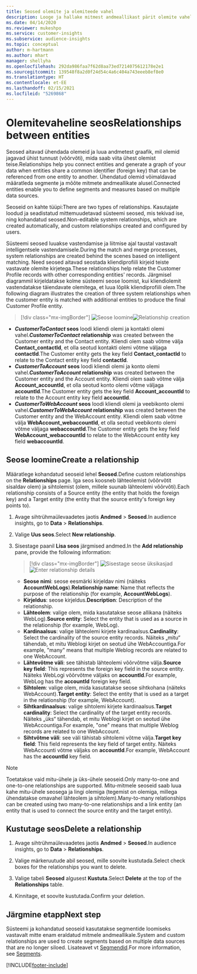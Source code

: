 ```yaml
---
title: Seosed olemite ja olemiteede vahel
description: Looge ja hallake mitmest andmeallikast pärit olemite vahelisi seoseid.
ms.date: 04/14/2020
ms.reviewer: mukeshpo
ms.service: customer-insights
ms.subservice: audience-insights
ms.topic: conceptual
author: m-hartmann
ms.author: mhart
manager: shellyha
ms.openlocfilehash: 292da986faa7f62d8aa73ed7214075612178e2e1
ms.sourcegitcommit: 139548f8a2d0f24d54c4a6c404a743eeeb8ef8e0
ms.translationtype: HT
ms.contentlocale: et-EE
ms.lasthandoff: 02/15/2021
ms.locfileid: "5269868"
---
```

# <a name="relationships-between-entities"></a><span data-ttu-id="1c082-103">Olemitevaheline seos</span><span class="sxs-lookup"><span data-stu-id="1c082-103">Relationships between entities</span></span>

<span data-ttu-id="1c082-104">Seosed aitavad ühendada olemeid ja luua andmetest graafik, mil olemid jagavad ühist tunnust (võõrvõti), mida saab viita ühest olemist teise.</span><span class="sxs-lookup"><span data-stu-id="1c082-104">Relationships help you connect entities and generate a graph of your data when entities share a common identifier (foreign key) that can be referenced from one entity to another.</span></span> <span data-ttu-id="1c082-105">Ühendatud olemid võimaldavad määratleda segmente ja mõõte mitmete andmeallikate alusel.</span><span class="sxs-lookup"><span data-stu-id="1c082-105">Connected entities enable you to define segments and measures based on multiple data sources.</span></span>

<span data-ttu-id="1c082-106">Seoseid on kahte tüüpi:</span><span class="sxs-lookup"><span data-stu-id="1c082-106">There are two types of relationships.</span></span> <span data-ttu-id="1c082-107">Kasutajate loodud ja seadistatud mittemuudetavad süsteemi seosed, mis tekivad ise, ning kohandatud seosed.</span><span class="sxs-lookup"><span data-stu-id="1c082-107">Non-editable system relationships, which are created automatically, and custom relationships created and configured by users.</span></span>

<span data-ttu-id="1c082-108">Süsteemi seosed luuakse vastendamise ja liitmise ajal taustal vastavalt intelligentsele vastendamisele.</span><span class="sxs-lookup"><span data-stu-id="1c082-108">During the match and merge processes, system relationships are created behind the scenes based on intelligent matching.</span></span> <span data-ttu-id="1c082-109">Need seosed aitavad seostada kliendiprofiili kirjeid teiste vastavate olemite kirjetega.</span><span class="sxs-lookup"><span data-stu-id="1c082-109">These relationships help relate the Customer Profile records with other corresponding entities' records.</span></span> <span data-ttu-id="1c082-110">Järgmisel diagrammil kirjeldatakse kolme süsteemi seose loomist, kui kliendiolemit vastendatakse täiendavate olemitega, et luua lõplik kliendiprofiili olem.</span><span class="sxs-lookup"><span data-stu-id="1c082-110">The following diagram illustrates the creation of three system relationships when the customer entity is matched with additional entities to produce the final Customer Profile entity.</span></span>

> [!div class="mx-imgBorder"]
> <span data-ttu-id="1c082-111">![Seose loomine](media/relationships-entities-merge.png "Seose loomine")</span><span class="sxs-lookup"><span data-stu-id="1c082-111">![Relationship creation](media/relationships-entities-merge.png "Relationship creation")</span></span>

- <span data-ttu-id="1c082-112">***CustomerToContact* seos** loodi kliendi olemi ja kontakti olemi vahel.</span><span class="sxs-lookup"><span data-stu-id="1c082-112">***CustomerToContact* relationship** was created between the Customer entity and the Contact entity.</span></span> <span data-ttu-id="1c082-113">Kliendi olem saab võtme välja **Contact_contactId**, et olla seotud kontakti olemi võtme väljaga **contactId**.</span><span class="sxs-lookup"><span data-stu-id="1c082-113">The Customer entity gets the key field **Contact_contactId** to relate to the Contact entity key field **contactId**.</span></span>
- <span data-ttu-id="1c082-114">***CustomerToAccount* seos** loodi kliendi olemi ja konto olemi vahel.</span><span class="sxs-lookup"><span data-stu-id="1c082-114">***CustomerToAccount* relationship** was created between the Customer entity and the Account entity.</span></span> <span data-ttu-id="1c082-115">Kliendi olem saab võtme välja **Account_accountId**, et olla seotud konto olemi võtme väljaga **accountId**.</span><span class="sxs-lookup"><span data-stu-id="1c082-115">The Customer entity gets the key field **Account_accountId** to relate to the Account entity key field **accountId**.</span></span>
- <span data-ttu-id="1c082-116">***CustomerToWebAccount* seos** loodi kliendi olemi ja veebikonto olemi vahel.</span><span class="sxs-lookup"><span data-stu-id="1c082-116">***CustomerToWebAccount* relationship** was created between the Customer entity and the WebAccount entity.</span></span> <span data-ttu-id="1c082-117">Kliendi olem saab võtme välja **WebAccount_webaccountId**, et olla seotud veebikonto olemi võtme väljaga **webaccountId**.</span><span class="sxs-lookup"><span data-stu-id="1c082-117">The Customer entity gets the key field **WebAccount_webaccountId** to relate to the WebAccount entity key field **webaccountId**.</span></span>

## <a name="create-a-relationship"></a><span data-ttu-id="1c082-118">Seose loomine</span><span class="sxs-lookup"><span data-stu-id="1c082-118">Create a relationship</span></span>

<span data-ttu-id="1c082-119">Määratlege kohandatud seoseid lehel **Seosed**.</span><span class="sxs-lookup"><span data-stu-id="1c082-119">Define custom relationships on the **Relationships** page.</span></span> <span data-ttu-id="1c082-120">Iga seos koosneb lähteolemist (võõrvõtit sisaldav olem) ja sihtolemist (olem, millele suunab lähteolemi võõrvõti).</span><span class="sxs-lookup"><span data-stu-id="1c082-120">Each relationship consists of a Source entity (the entity that holds the foreign key) and a Target entity (the entity that the source entity's foreign key points to).</span></span>

1. <span data-ttu-id="1c082-121">Avage sihtrühmaülevaadetes jaotis **Andmed** > **Seosed**.</span><span class="sxs-lookup"><span data-stu-id="1c082-121">In audience insights, go to **Data** > **Relationships**.</span></span>

2. <span data-ttu-id="1c082-122">Valige **Uus seos**.</span><span class="sxs-lookup"><span data-stu-id="1c082-122">Select **New relationship**.</span></span>

3. <span data-ttu-id="1c082-123">Sisestage paanil **Lisa seos** järgmised andmed.</span><span class="sxs-lookup"><span data-stu-id="1c082-123">In the **Add relationship** pane, provide the following information:</span></span>

   > [!div class="mx-imgBorder"]
   > <span data-ttu-id="1c082-124">![Sisestage seose üksikasjad](media/relationships-add.png "Sisestage seose üksikasjad")</span><span class="sxs-lookup"><span data-stu-id="1c082-124">![Enter relationship details](media/relationships-add.png "Enter relationship details")</span></span>

   - <span data-ttu-id="1c082-125">**Seose nimi**: seose eesmärki kirjeldav nimi (näiteks **AccountWebLogs**).</span><span class="sxs-lookup"><span data-stu-id="1c082-125">**Relationship name**: Name that reflects the purpose of the relationship (for example, **AccountWebLogs**).</span></span>
   - <span data-ttu-id="1c082-126">**Kirjeldus**: seose kirjeldus.</span><span class="sxs-lookup"><span data-stu-id="1c082-126">**Description**: Description of the relationship.</span></span>
   - <span data-ttu-id="1c082-127">**Lähteolem**: valige olem, mida kasutatakse seose allikana (näiteks WebLog).</span><span class="sxs-lookup"><span data-stu-id="1c082-127">**Source entity**: Select the entity that is used as a source in the relationship (for example, WebLog).</span></span>
   - <span data-ttu-id="1c082-128">**Kardinaalsus**: valige lähteolemi kirjete kardinaalsus.</span><span class="sxs-lookup"><span data-stu-id="1c082-128">**Cardinality**: Select the cardinality of the source entity records.</span></span> <span data-ttu-id="1c082-129">Näiteks „mitu“ tähendab, et mitu Weblogi kirjet on seotud ühe WebAccountiga.</span><span class="sxs-lookup"><span data-stu-id="1c082-129">For example, "many" means that multiple Weblog records are related to one WebAccount.</span></span>
   - <span data-ttu-id="1c082-130">**Lähtevõtme väli**: see tähistab lähteolemi võõrvõtme välja.</span><span class="sxs-lookup"><span data-stu-id="1c082-130">**Source key field**: This represents the foreign key field in the source entity.</span></span> <span data-ttu-id="1c082-131">Näiteks WebLogi võõrvõtme väljaks on **accountId**.</span><span class="sxs-lookup"><span data-stu-id="1c082-131">For example, WebLog has the **accountId** foreign key field.</span></span>
   - <span data-ttu-id="1c082-132">**Sihtolem**: valige olem, mida kasutatakse seose sihtkohana (näiteks WebAccount).</span><span class="sxs-lookup"><span data-stu-id="1c082-132">**Target entity**: Select the entity that is used as a target in the relationship (for example, WebAccount).</span></span>
   - <span data-ttu-id="1c082-133">**Sihtkardinaalsus**: valige sihtolemi kirjete kardinaalsus.</span><span class="sxs-lookup"><span data-stu-id="1c082-133">**Target cardinality**: Select the cardinality of the target entity records.</span></span> <span data-ttu-id="1c082-134">Näiteks „üks“ tähendab, et mitu Weblogi kirjet on seotud ühe WebAccountiga.</span><span class="sxs-lookup"><span data-stu-id="1c082-134">For example, "one" means that multiple Weblog records are related to one WebAccount.</span></span>
   - <span data-ttu-id="1c082-135">**Sihtvõtme väli**: see väli tähistab sihtolemi võtme välja.</span><span class="sxs-lookup"><span data-stu-id="1c082-135">**Target key field**: This field represents the key field of target entity.</span></span> <span data-ttu-id="1c082-136">Näiteks WebAccounti võtme väljaks on **accountId**.</span><span class="sxs-lookup"><span data-stu-id="1c082-136">For example, WebAccount has the **accountId** key field.</span></span>

> [!NOTE]
> <span data-ttu-id="1c082-137">Toetatakse vaid mitu-ühele ja üks-ühele seoseid.</span><span class="sxs-lookup"><span data-stu-id="1c082-137">Only many-to-one and one-to-one relationships are supported.</span></span> <span data-ttu-id="1c082-138">Mitu-mitmele seoseid saab luua kahe mitu-ühele seosega ja lingi olemiga (tegemist on olemiga, millega ühendatakse omavahel lähteolem ja sihtolem).</span><span class="sxs-lookup"><span data-stu-id="1c082-138">Many-to-many relationships can be created using two many-to-one relationships and a link entity (an entity that is used to connect the source entity and the target entity).</span></span>

## <a name="delete-a-relationship"></a><span data-ttu-id="1c082-139">Kustutage seos</span><span class="sxs-lookup"><span data-stu-id="1c082-139">Delete a relationship</span></span>

1. <span data-ttu-id="1c082-140">Avage sihtrühmaülevaadetes jaotis **Andmed** > **Seosed**.</span><span class="sxs-lookup"><span data-stu-id="1c082-140">In audience insights, go to **Data** > **Relationships**.</span></span>

2. <span data-ttu-id="1c082-141">Valige märkeruutude abil seosed, mille soovite kustutada.</span><span class="sxs-lookup"><span data-stu-id="1c082-141">Select check boxes for the relationships you want to delete.</span></span>

3. <span data-ttu-id="1c082-142">Valige tabeli **Seosed** algusest **Kustuta**.</span><span class="sxs-lookup"><span data-stu-id="1c082-142">Select **Delete** at the top of the **Relationships** table.</span></span>

4. <span data-ttu-id="1c082-143">Kinnitage, et soovite kustutada.</span><span class="sxs-lookup"><span data-stu-id="1c082-143">Confirm your deletion.</span></span>

## <a name="next-step"></a><span data-ttu-id="1c082-144">Järgmine etapp</span><span class="sxs-lookup"><span data-stu-id="1c082-144">Next step</span></span>

<span data-ttu-id="1c082-145">Süsteemi ja kohandatud seoseid kasutatakse segmentide loomiseks vastavalt mitte enam eraldatud mitmele andmeallikale.</span><span class="sxs-lookup"><span data-stu-id="1c082-145">System and custom relationships are used to create segments based on multiple data sources that are no longer siloed.</span></span> <span data-ttu-id="1c082-146">Lisateavet vt [Segmendid](segments.md).</span><span class="sxs-lookup"><span data-stu-id="1c082-146">For more information, see [Segments](segments.md).</span></span>


[!INCLUDE[footer-include](../includes/footer-banner.md)]
